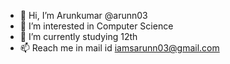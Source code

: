 - 👋 Hi, I’m Arunkumar @arunn03
- 👀 I’m interested in Computer Science
- 🌱 I’m currently studying 12th
- 📫 Reach me in mail id iamsarunn03@gmail.com

<!---
arunn03/arunn03 is a ✨ special ✨ repository because its `README.md` (this file) appears on your GitHub profile.
You can click the Preview link to take a look at your changes.
--->

